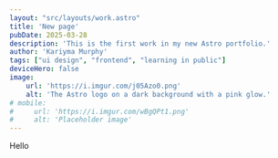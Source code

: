 ```yaml
---
layout: "src/layouts/work.astro"
title: 'New page'
pubDate: 2025-03-28
description: 'This is the first work in my new Astro portfolio.'
author: 'Kariyma Murphy'
tags: ["ui design", "frontend", "learning in public"]
deviceHero: false
image:
    url: 'https://i.imgur.com/j05Azo0.png'
    alt: 'The Astro logo on a dark background with a pink glow.'
# mobile:
#     url: 'https://i.imgur.com/wBgQPt1.png'
#     alt: 'Placeholder image'
---
```


Hello
